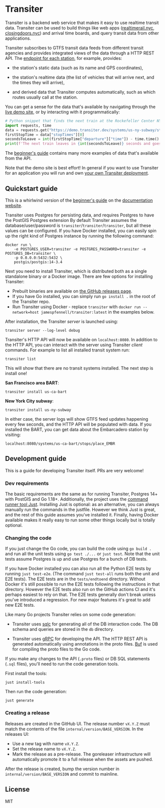 # Transiter

Transiter is a backend web service that makes it easy to use realtime transit data.
Transiter can be used to build things like
    web apps ([realtimerail.nyc](https://realtimerail.nyc), [closingdoors.nyc](https://closingdoors.nyc))
    and arrival time boards,
    and query transit data from other applications.

Transiter subscribes to GTFS transit data feeds from different transit agencies
    and provides integrated views of the data through a HTTP REST API.
The [endpoint for each station](https://demo.transiter.dev/systems/us-ny-subway/stops/L03), for example, provides:

- the station's static data (such as its name and GPS coordinates), 

- the station's realtime data (the list of vehicles that will arrive next, and the times they will arrive), 

- and derived data that Transiter computes automatically,
    such as which routes usually call at the station.

You can get a sense for the data that's available by navigating
    through the [live demo site](https://demo.transiter.dev),
    or by interacting with it programmatically:

```python
# Python snippet that finds the next train at the Rockefeller Center NYC subway station
import requests, time
data = requests.get("https://demo.transiter.dev/systems/us-ny-subway/stops/D15").json()
firstStopTime = data["stopTimes"][0]
secondsToLeave = int(firstStopTime["departure"]["time"]) - time.time()
print(f'The next train leaves in {int(secondsToLeave)} seconds and goes to {firstStopTime["trip"]["destination"]["name"]}.')
```

The [beginner's guide](https://docs.transiter.dev/beginner/)
    contains many more examples of data that's available from the API.

Note that the demo site is best effort!
In general if you want to use Transiter for an application
    you will run and own [your own Transiter deployment](https://docs.transiter.dev/deployment).

## Quickstart guide

This is a whirlwind version of the [beginner's guide](https://docs.transiter.dev/beginner/)
    on the [documentation website](https://docs.transiter.dev/).

Transiter uses Postgres for persisting data, and requires Postgres to have the PostGIS Postgres extension
By default Transiter assumes the database/user/password is `transiter`/`transiter`/`transiter`,
    but all these values can be configured.
If you have Docker installed,
    you can easily spin up the right kind of Postgres instance
    by running the following command:

```
docker run \
    -e POSTGRES_USER=transiter -e POSTGRES_PASSWORD=transiter -e POSTGRES_DB=transiter \
    -p 0.0.0.0:5432:5432 \
    postgis/postgis:14-3.4
```

Next you need to install Transiter, which is distributed both as a single standalone binary or a Docker image.
There are few options for installing Transiter:

- Prebuilt binaries are available on [the GitHub releases page](https://github.com/jamespfennell/transiter/releases).
- If you have Go installed, you can simply run `go install .` in the root of the Transiter repo.
- Run Transiter using Docker - replace `transiter`
    with `docker run --network=host jamespfennell/transiter:latest` in the examples below.

After installation, the Transiter _server_ is launched using:

```
transiter server --log-level debug
```

Transiter's HTTP API will now be available on `localhost:8080`.
In addition to the HTTP API, you can interact with the server using Transiter _client_ commands.
For example to list all installed transit system run:

```
transiter list
```

This will show that there are no transit systems installed.
The next step is install one!

**San Francisco area BART**:

```
transiter install us-ca-bart
```

**New York City subway**:

```
transiter install us-ny-subway
```

In either case, the server logs will show GTFS feed updates happening every few seconds,
    and the HTTP API will be populated with data.
If you installed the BART, you can get data about the Embarcadero station by visiting:

```
localhost:8080/systems/us-ca-bart/stops/place_EMBR
```

## Development guide

This is a guide for developing Transiter itself.
PRs are very welcome!

### Dev requirements

The basic requirements are the same as for running Transiter,
    Postgres 14+ with PostGIS and Go 1.18+.
Additionally, the project uses the [command runner tool Just](https://just.systems).
Installing Just is optional: as an alternative,
    you can always manually run the commands in the justfile.
However we think Just is great, and the rest of this guide assumes you've installed it.
Finally, having Docker available makes it really easy to run some other things locally
    but is totally optional.

### Changing the code

If you just change the Go code, you can build the code using `go build .`
    and run all the unit tests using `go test ./...` or `just test`.
Note that the unit tests assume Postgres is up and use Postgres for a bunch of DB tests.

If you have Docker installed you can also run all the Python E2E tests by running `just test-e2e`.
(The command `just test-all` runs both the unit and E2E tests).
The E2E tests are in the `tests/endtoend` directory.
Without Docker it's still possible to run the E2E tests following the instructions in that directory.
However the E2E tests also run on the GitHub actions CI and it's perhaps easiest to rely on that.
The E2E tests generally don't break unless you've introduced a regression.
For new major features it's great to add new E2E tests.

Like many Go projects Transiter relies on some code generation:

- Transiter uses [sqlc](https://github.com/kyleconroy/sqlc)
    for generating all of the DB interaction code.
    The DB schema and queries are stored in the `db` directory.

- Transiter uses [gRPC](https://grpc.io/) for developing the API.
    The HTTP REST API is generated automatically using annotations in the proto files.
    [Buf](https://github.com/bufbuild/buf) is used for compiling the proto files to the Go code.

If you make any changes to the API (`.proto` files) or DB SQL statements (`.sql` files),
    you'll need to run the code generation tools.

First install the tools:
```
just install-tools
```

Then run the code generation:

```
just generate
```

### Creating a release

Releases are created in the GitHub UI.
The release number `vX.Y.Z` must match the contents of the file `internal/version/BASE_VERSION`.
In the releases UI:

- Use a new tag with name `vX.Y.Z`.
- Set the release name to `vX.Y.Z`.
- Mark the release as a pre-release. 
    The goreleaser infrastructure will automatically promote it to a full release
    when the assets are pushed.

After the release is created, bump the version number in `internal/version/BASE_VERSION`
    and commit to mainline.

## License

MIT
